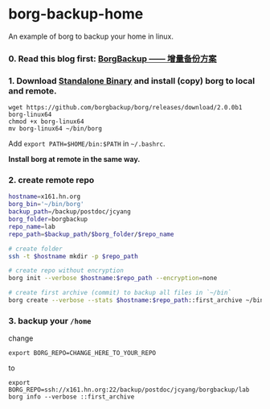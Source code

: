 # borg-backup-home
An example of borg to backup your home in linux.

### 0. Read this blog first: [BorgBackup —— 增量备份方案](https://wzyboy.im/post/1106.html)

### 1. Download [Standalone Binary](https://borgbackup.readthedocs.io/en/stable/installation.html#standalone-binary) and install (copy) borg to local and remote.
```
wget https://github.com/borgbackup/borg/releases/download/2.0.0b1   borg-linux64
chmod +x borg-linux64
mv borg-linux64 ~/bin/borg
```
Add `export PATH=$HOME/bin:$PATH` in `~/.bashrc`.

**Install borg at remote in the same way.**

### 2. create remote repo
```bash
hostname=x161.hn.org
borg_bin='~/bin/borg'
backup_path=/backup/postdoc/jcyang
borg_folder=borgbackup
repo_name=lab
repo_path=$backup_path/$borg_folder/$repo_name

# create folder
ssh -t $hostname mkdir -p $repo_path

# create repo without encryption
borg init --verbose $hostname:$repo_path --encryption=none 

# create first archive (commit) to backup all files in `~/bin`
borg create --verbose --stats $hostname:$repo_path::first_archive ~/bin
```

### 3. backup your `/home`
change
```
export BORG_REPO=CHANGE_HERE_TO_YOUR_REPO
```
to
```
export BORG_REPO=ssh://x161.hn.org:22/backup/postdoc/jcyang/borgbackup/lab
borg info --verbose ::first_archive
```

   
   
